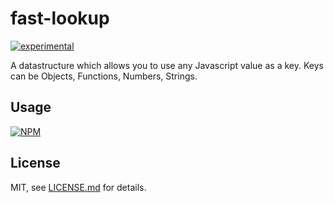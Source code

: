 # fast-lookup

[![experimental](http://badges.github.io/stability-badges/dist/experimental.svg)](http://github.com/badges/stability-badges)

A datastructure which allows you to use any Javascript value as a key. Keys can be Objects, Functions, Numbers, Strings.

## Usage

[![NPM](https://nodei.co/npm/fast-lookup.png)](https://www.npmjs.com/package/fast-lookup)

## License

MIT, see [LICENSE.md](http://github.com/mikkoh/fast-lookup/blob/master/LICENSE.md) for details.
